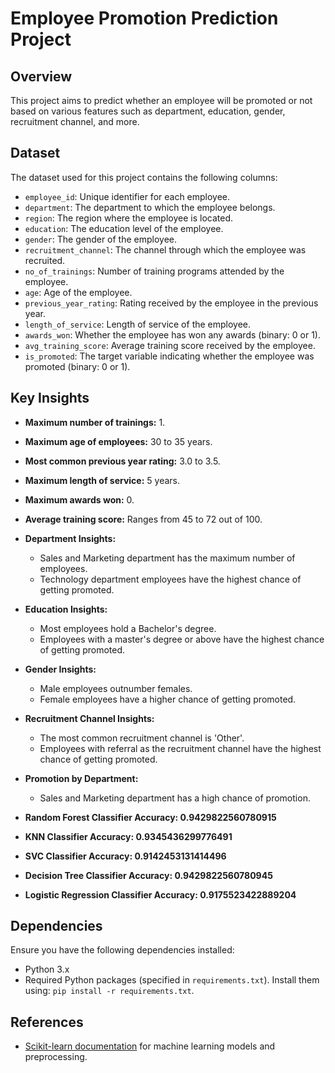 # Employee Promotion Prediction Project

## Overview

This project aims to predict whether an employee will be promoted or not based on various features such as department, education, gender, recruitment channel, and more. 

## Dataset

The dataset used for this project contains the following columns:

- `employee_id`: Unique identifier for each employee.
- `department`: The department to which the employee belongs.
- `region`: The region where the employee is located.
- `education`: The education level of the employee.
- `gender`: The gender of the employee.
- `recruitment_channel`: The channel through which the employee was recruited.
- `no_of_trainings`: Number of training programs attended by the employee.
- `age`: Age of the employee.
- `previous_year_rating`: Rating received by the employee in the previous year.
- `length_of_service`: Length of service of the employee.
- `awards_won`: Whether the employee has won any awards (binary: 0 or 1).
- `avg_training_score`: Average training score received by the employee.
- `is_promoted`: The target variable indicating whether the employee was promoted (binary: 0 or 1).

## Key Insights

- **Maximum number of trainings:** 1.
- **Maximum age of employees:** 30 to 35 years.
- **Most common previous year rating:** 3.0 to 3.5.
- **Maximum length of service:** 5 years.
- **Maximum awards won:** 0.
- **Average training score:** Ranges from 45 to 72 out of 100.

- **Department Insights:**
  - Sales and Marketing department has the maximum number of employees.
  - Technology department employees have the highest chance of getting promoted.

- **Education Insights:**
  - Most employees hold a Bachelor's degree.
  - Employees with a master's degree or above have the highest chance of getting promoted.

- **Gender Insights:**
  - Male employees outnumber females.
  - Female employees have a higher chance of getting promoted.

- **Recruitment Channel Insights:**
  - The most common recruitment channel is 'Other'.
  - Employees with referral as the recruitment channel have the highest chance of getting promoted.

- **Promotion by Department:**
  - Sales and Marketing department has a high chance of promotion.

- **Random Forest Classifier Accuracy: 0.9429822560780915**
- **KNN Classifier Accuracy: 0.9345436299776491**
- **SVC Classifier Accuracy: 0.9142453131414496**
- **Decision Tree Classifier Accuracy: 0.9429822560780945**
- **Logistic Regression Classifier Accuracy: 0.9175523422889204**

## Dependencies

Ensure you have the following dependencies installed:

- Python 3.x
- Required Python packages (specified in `requirements.txt`). Install them using: `pip install -r requirements.txt`.

## References

- [Scikit-learn documentation](https://scikit-learn.org/stable/documentation.html) for machine learning models and preprocessing.
